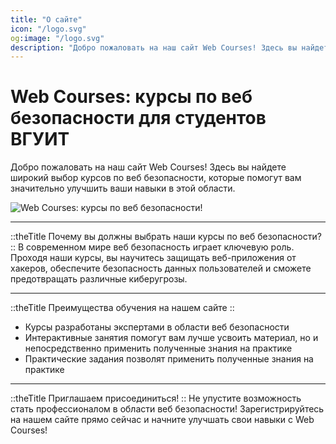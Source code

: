 ```yaml
---
title: "О сайте"
icon: "/logo.svg"
og:image: "/logo.svg"
description: "Добро пожаловать на наш сайт Web Courses! Здесь вы найдете широкий выбор курсов по веб безопасности, которые помогут вам значительно улучшить ваши навыки в этой области."
---
```


# Web Courses: курсы по веб безопасности для студентов ВГУИТ

Добро пожаловать на наш сайт Web Courses! Здесь вы найдете широкий выбор курсов по веб безопасности, которые помогут вам значительно улучшить ваши навыки в этой области.

![Web Courses: курсы по веб безопасности!](/banner-index.jpg "web-courses")

---

::theTitle 
Почему вы должны выбрать наши курсы по веб безопасности?
::
В современном мире веб безопасность играет ключевую роль. Проходя наши курсы, вы научитесь защищать веб-приложения от хакеров, обеспечите безопасность данных пользователей и сможете предотвращать различные киберугрозы.

---

::theTitle 
Преимущества обучения на нашем сайте
::

- Курсы разработаны экспертами в области веб безопасности
- Интерактивные занятия помогут вам лучше усвоить материал, но и непосредственно применить полученные знания на практике
- Практические задания позволят применить полученные знания на практике

---

::theTitle 
Приглашаем присоединиться!
::
Не упустите возможность стать профессионалом в области веб безопасности! Зарегистрируйтесь на нашем сайте прямо сейчас и начните улучшать свои навыки с Web Courses!
